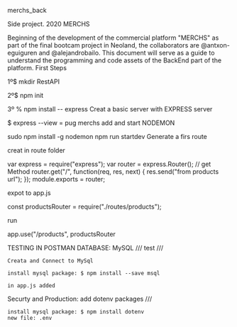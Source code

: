 merchs_back

Side project. 2020
MERCHS

Beginning of the development of the commercial platform "MERCHS" as part of the final bootcam project in Neoland, the collaborators are @antxon-eguiguren and @alejandrobailo. This document will serve as a guide to understand the programming and code assets of the BackEnd part of the platform.
First Steps

1º$ mkdir RestAPI

2º$ npm init

3º % npm install -- express
Creat a basic server with EXPRESS server

$ express --view = pug merchs
add and start NODEMON

sudo npm install -g nodemon npm run startdev
Generate a firs route

creat in route folder

var express = require("express");
var router = express.Router();
// get Method
router.get("/", function(req, res, next) {
  res.send("from products url");
});
module.exports = router;

expot to app.js

const productsRouter = require("./routes/products");

run

app.use("/products", productsRouter

TESTING IN POSTMAN
DATABASE: MySQL /// test ///

    Creata and Connect to MySql

    install mysql package: $ npm install --save msql

    in app.js added

Securty and Production: add dotenv packages ///

    install mysql package: $ npm install dotenv
    new file: .env
